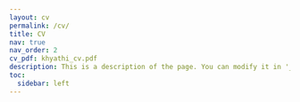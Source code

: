 ```yaml
---
layout: cv
permalink: /cv/
title: CV
nav: true
nav_order: 2
cv_pdf: khyathi_cv.pdf
description: This is a description of the page. You can modify it in '_pages/cv.md'. You can also change or remove the top pdf download button.
toc:
  sidebar: left
---
```

